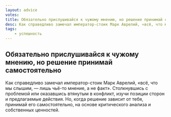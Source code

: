 ```yaml
---
layout: advice
votes:
title: Обязательно прислушивайся к чужому мнению, но решение принимай самостоятельно
desc: Как справедливо замечал император-стоик Марк Аврелий, «всё, что мы слышим, — лишь чьё-то мнение, а не факт».
tags:
    - успешность
---
```


## Обязательно прислушивайся к чужому мнению, но решение принимай самостоятельно

Как справедливо замечал император-стоик Марк Аврелий, «всё, что мы слышим, — лишь чьё-то мнение, а не факт». Столкнувшись с проблемой или оказавшись втянутым в конфликт, изучи позиции сторон и предлагаемые действия. Но, когда решение зависит от тебя, принимай его самостоятельно, на основе критического анализа и собственных ценностей.
